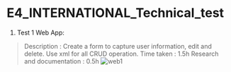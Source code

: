 # E4_INTERNATIONAL_Technical_test

1. Test 1 Web App:
> Description : Create a form to capture user information, edit and delete. Use xml for all CRUD operation.
> Time taken : 1.5h
> Research and documentation : 0.5h
![web1](https://user-images.githubusercontent.com/7566507/142001968-b7f335a8-a0c0-47d8-9660-dd8cce8c5f96.png)
